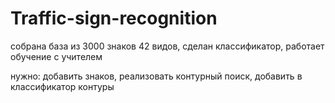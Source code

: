 # Traffic-sign-recognition

собрана база из 3000 знаков 42 видов,
сделан классификатор,
работает обучение с учителем

нужно:
добавить знаков,
реализовать контурный поиск,
добавить в классификатор контуры

